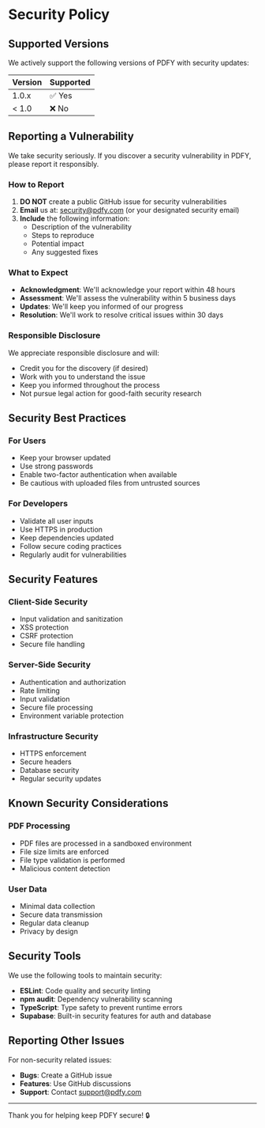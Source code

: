 # Security Policy

## Supported Versions

We actively support the following versions of PDFY with security updates:

| Version | Supported          |
| ------- | ------------------ |
| 1.0.x   | ✅ Yes             |
| < 1.0   | ❌ No              |

## Reporting a Vulnerability

We take security seriously. If you discover a security vulnerability in PDFY, please report it responsibly.

### How to Report

1. **DO NOT** create a public GitHub issue for security vulnerabilities
2. **Email** us at: security@pdfy.com (or your designated security email)
3. **Include** the following information:
   - Description of the vulnerability
   - Steps to reproduce
   - Potential impact
   - Any suggested fixes

### What to Expect

- **Acknowledgment**: We'll acknowledge your report within 48 hours
- **Assessment**: We'll assess the vulnerability within 5 business days
- **Updates**: We'll keep you informed of our progress
- **Resolution**: We'll work to resolve critical issues within 30 days

### Responsible Disclosure

We appreciate responsible disclosure and will:
- Credit you for the discovery (if desired)
- Work with you to understand the issue
- Keep you informed throughout the process
- Not pursue legal action for good-faith security research

## Security Best Practices

### For Users
- Keep your browser updated
- Use strong passwords
- Enable two-factor authentication when available
- Be cautious with uploaded files from untrusted sources

### For Developers
- Validate all user inputs
- Use HTTPS in production
- Keep dependencies updated
- Follow secure coding practices
- Regularly audit for vulnerabilities

## Security Features

### Client-Side Security
- Input validation and sanitization
- XSS protection
- CSRF protection
- Secure file handling

### Server-Side Security
- Authentication and authorization
- Rate limiting
- Input validation
- Secure file processing
- Environment variable protection

### Infrastructure Security
- HTTPS enforcement
- Secure headers
- Database security
- Regular security updates

## Known Security Considerations

### PDF Processing
- PDF files are processed in a sandboxed environment
- File size limits are enforced
- File type validation is performed
- Malicious content detection

### User Data
- Minimal data collection
- Secure data transmission
- Regular data cleanup
- Privacy by design

## Security Tools

We use the following tools to maintain security:

- **ESLint**: Code quality and security linting
- **npm audit**: Dependency vulnerability scanning
- **TypeScript**: Type safety to prevent runtime errors
- **Supabase**: Built-in security features for auth and database

## Reporting Other Issues

For non-security related issues:
- **Bugs**: Create a GitHub issue
- **Features**: Use GitHub discussions
- **Support**: Contact support@pdfy.com

---

Thank you for helping keep PDFY secure! 🔒
